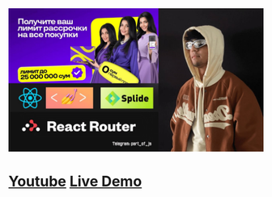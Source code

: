 <img src="./public/uzum.jpg"/>

<h1>
    <a href="https://www.youtube.com/watch?v=5-GTsgiq9Po&list=PLxyjvfxj0CUJjKGUvbpddX-vSWQyjtRgE">Youtube</a>
    <a href="https://uzum-react-for-youtube.vercel.app/">Live Demo</a>
</h1>